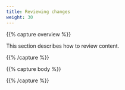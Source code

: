 ```yaml
---
title: Reviewing changes
weight: 30
---
```


{{% capture overview %}}

This section describes how to review content.

{{% /capture %}}

{{% capture body %}}

{{% /capture %}}
